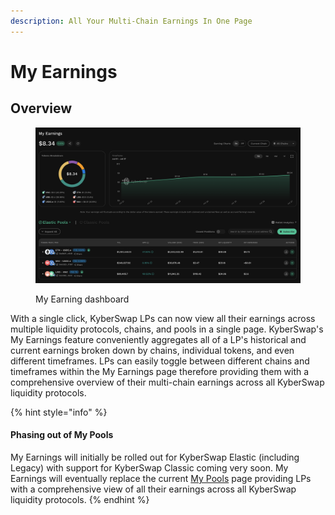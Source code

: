 ```yaml
---
description: All Your Multi-Chain Earnings In One Page
---
```


# My Earnings

## Overview

<figure><img src="../../../.gitbook/assets/MyEarnings_Intro.png" alt=""><figcaption><p>My Earning dashboard</p></figcaption></figure>

With a single click, KyberSwap LPs can now view all their earnings across multiple liquidity protocols, chains, and pools in a single page. KyberSwap's My Earnings feature conveniently aggregates all of a LP's historical and current earnings broken down by chains, individual tokens, and even different timeframes. LPs can easily toggle between different chains and timeframes within the My Earnings page therefore providing them with a comprehensive overview of their multi-chain earnings across all KyberSwap liquidity protocols.

{% hint style="info" %}
#### Phasing out of My Pools

My Earnings will initially be rolled out for KyberSwap Elastic (including Legacy) with support for KyberSwap Classic coming very soon. My Earnings will eventually replace the current [My Pools](https://kyberswap.com/myPools/) page providing LPs with a comprehensive view of all their earnings across all KyberSwap liquidity protocols.
{% endhint %}
